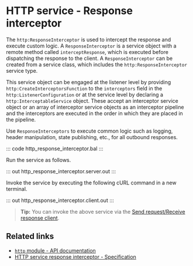 # HTTP service - Response interceptor

The `http:ResponseInterceptor` is used to intercept the response and execute custom logic. A `ResponseInterceptor` is a service object with a remote method called `interceptResponse`, which is executed before dispatching the response to the client. A `ResponseInterceptor` can be created from a service class, which includes the `http:ResponseInterceptor` service type. 

This service object can be engaged at the listener level by providing `http:CreateInterceptorsFunction` to the `interceptors` field in the `http:ListenerConfiguration` or at the service level by declaring a `http:InterceptableService` object. These accept an interceptor service object or an array of interceptor service objects as an interceptor pipeline and the interceptors are executed in the order in which they are placed in the pipeline. 

Use `ResponseInterceptors` to execute common logic such as logging, header manipulation, state publishing, etc., for all outbound responses.

::: code http_response_interceptor.bal :::

Run the service as follows.

::: out http_response_interceptor.server.out :::

Invoke the service by executing the following cURL command in a new terminal.

::: out http_response_interceptor.client.out :::

>**Tip:** You can invoke the above service via the [Send request/Receive response client](/learn/by-example/http-client-send-request-receive-response/).

## Related links
- [`http` module - API documentation](https://lib.ballerina.io/ballerina/http/latest/)
- [HTTP service response interceptor - Specification](/spec/http/#812-response-interceptor)
